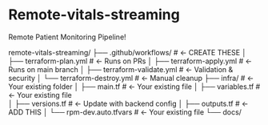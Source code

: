 # Remote-vitals-streaming
Remote Patient Monitoring Pipeline!


remote-vitals-streaming/
├── .github/workflows/          # ← CREATE THESE
│   ├── terraform-plan.yml      # ← Runs on PRs
│   ├── terraform-apply.yml     # ← Runs on main branch
│   ├── terraform-validate.yml  # ← Validation & security
│   └── terraform-destroy.yml   # ← Manual cleanup
├── infra/                      # ← Your existing folder
│   ├── main.tf                 # ← Your existing file
│   ├── variables.tf            # ← Your existing file  
│   ├── versions.tf             # ← Update with backend config
│   ├── outputs.tf              # ← ADD THIS
│   └── rpm-dev.auto.tfvars     # ← Your existing file
└── docs/
